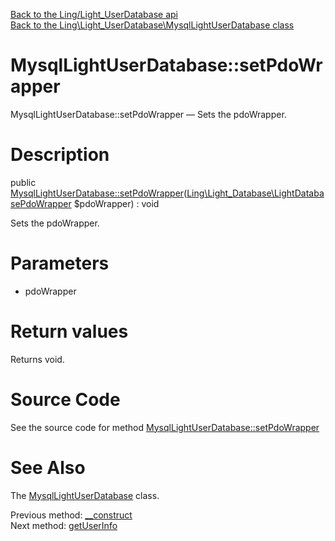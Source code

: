 [Back to the Ling/Light_UserDatabase api](https://github.com/lingtalfi/Light_UserDatabase/blob/master/doc/api/Ling/Light_UserDatabase.md)<br>
[Back to the Ling\Light_UserDatabase\MysqlLightUserDatabase class](https://github.com/lingtalfi/Light_UserDatabase/blob/master/doc/api/Ling/Light_UserDatabase/MysqlLightUserDatabase.md)


MysqlLightUserDatabase::setPdoWrapper
================



MysqlLightUserDatabase::setPdoWrapper — Sets the pdoWrapper.




Description
================


public [MysqlLightUserDatabase::setPdoWrapper](https://github.com/lingtalfi/Light_UserDatabase/blob/master/doc/api/Ling/Light_UserDatabase/MysqlLightUserDatabase/setPdoWrapper.md)([Ling\Light_Database\LightDatabasePdoWrapper](https://github.com/lingtalfi/Light_Database/blob/master/doc/api/Ling/Light_Database/LightDatabasePdoWrapper.md) $pdoWrapper) : void




Sets the pdoWrapper.




Parameters
================


- pdoWrapper

    


Return values
================

Returns void.








Source Code
===========
See the source code for method [MysqlLightUserDatabase::setPdoWrapper](https://github.com/lingtalfi/Light_UserDatabase/blob/master/MysqlLightUserDatabase.php#L76-L79)


See Also
================

The [MysqlLightUserDatabase](https://github.com/lingtalfi/Light_UserDatabase/blob/master/doc/api/Ling/Light_UserDatabase/MysqlLightUserDatabase.md) class.

Previous method: [__construct](https://github.com/lingtalfi/Light_UserDatabase/blob/master/doc/api/Ling/Light_UserDatabase/MysqlLightUserDatabase/__construct.md)<br>Next method: [getUserInfo](https://github.com/lingtalfi/Light_UserDatabase/blob/master/doc/api/Ling/Light_UserDatabase/MysqlLightUserDatabase/getUserInfo.md)<br>

